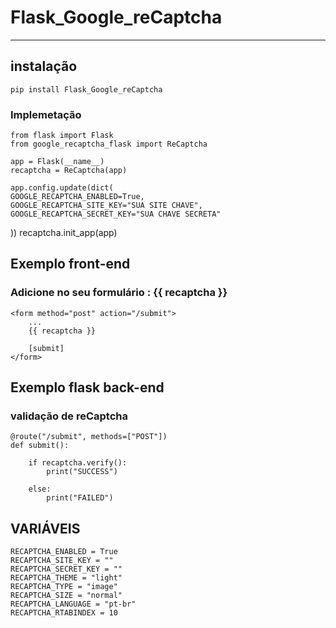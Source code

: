 # Flask_Google_reCaptcha
---
## instalação

    pip install Flask_Google_reCaptcha


### Implemetação

    from flask import Flask
    from google_recaptcha_flask import ReCaptcha

    app = Flask(__name__)
    recaptcha = ReCaptcha(app)

    app.config.update(dict(
    GOOGLE_RECAPTCHA_ENABLED=True,
    GOOGLE_RECAPTCHA_SITE_KEY="SUA SITE CHAVE",
    GOOGLE_RECAPTCHA_SECRET_KEY="SUA CHAVE SECRETA"
))
recaptcha.init_app(app)
    
## Exemplo front-end
### Adicione no seu formulário : **{{ recaptcha }}**

    <form method="post" action="/submit">
        ...
        {{ recaptcha }}

        [submit]
    </form>


## Exemplo flask back-end
### validação de reCaptcha


    @route("/submit", methods=["POST"])
    def submit():

        if recaptcha.verify():
            print("SUCCESS") 
            
        else:
            print("FAILED")


## VARIÁVEIS

    RECAPTCHA_ENABLED = True
    RECAPTCHA_SITE_KEY = ""
    RECAPTCHA_SECRET_KEY = ""
    RECAPTCHA_THEME = "light"
    RECAPTCHA_TYPE = "image"
    RECAPTCHA_SIZE = "normal"
    RECAPTCHA_LANGUAGE = "pt-br"
    RECAPTCHA_RTABINDEX = 10


